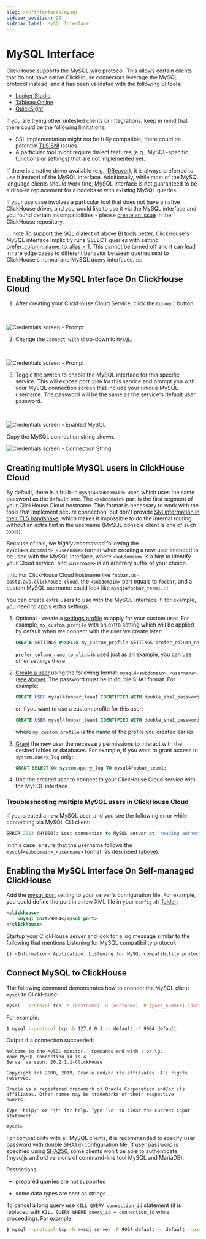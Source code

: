 ```yaml
---
slug: /en/interfaces/mysql
sidebar_position: 20
sidebar_label: MySQL Interface
---
```


# MySQL Interface

ClickHouse supports the MySQL wire protocol. This allows certain clients that do not have native ClickHouse connectors leverage the MySQL protocol instead, and it has been validated with the following BI tools:

- [Looker Studio](../integrations/data-visualization/looker-studio-and-clickhouse.md)
- [Tableau Online](../integrations/tableau-online)
- [QuickSight](../integrations/quicksight)

If you are trying other untested clients or integrations, keep in mind that there could be the following limitations:

- SSL implementation might not be fully compatible; there could be potential [TLS SNI](https://www.cloudflare.com/learning/ssl/what-is-sni/) issues.
- A particular tool might require dialect features (e.g., MySQL-specific functions or settings) that are not implemented yet.

If there is a native driver available (e.g., [DBeaver](../integrations/dbeaver)), it is always preferred to use it instead of the MySQL interface. Additionally, while most of the MySQL language clients should work fine, MySQL interface is not guaranteed to be a drop-in replacement for a codebase with existing MySQL queries.

If your use case involves a particular tool that does not have a native ClickHouse driver, and you would like to use it via the MySQL interface and you found certain incompatibilities - please [create an issue](https://github.com/ClickHouse/ClickHouse/issues) in the ClickHouse repository.

::::note
To support the SQL dialect of above BI tools better, ClickHouse's MySQL interface implicitly runs SELECT queries with setting [prefer_column_name_to_alias = 1](../operations/settings/settings.md#prefer-column-name-to-alias).
This cannot be turned off and it can lead in rare edge cases to different behavior between queries sent to ClickHouse's normal and MySQL query interfaces.
::::

## Enabling the MySQL Interface On ClickHouse Cloud

1. After creating your ClickHouse Cloud Service, click the `Connect` button.

<br/>

![Credentials screen - Prompt](./images/mysql0.png)

2. Change the `Connect with` drop-down to `MySQL`. 

<br/>

![Credentials screen - Prompt](./images/mysql1.png)

3. Toggle the switch to enable the MySQL interface for this specific service. This will expose port `3306` for this service and prompt you with your MySQL connection screen that include your unique MySQL username. The password will be the same as the service's default user password.

<br/>

![Credentials screen - Enabled MySQL](./images/mysql2.png)

Copy the MySQL connection string shown.

![Credentials screen - Connection String](./images/mysql3.png)

## Creating multiple MySQL users in ClickHouse Cloud

By default, there is a built-in `mysql4<subdomain>` user, which uses the same password as the `default` one. The `<subdomain>` part is the first segment of your ClickHouse Cloud hostname. This format is necessary to work with the tools that implement secure connection, but don't provide [SNI information in their TLS handshake](https://www.cloudflare.com/learning/ssl/what-is-sni), which makes it impossible to do the internal routing without an extra hint in the username (MySQL console client is one of such tools).

Because of this, we _highly recommend_ following the `mysql4<subdomain>_<username>` format when creating a new user intended to be used with the MySQL interface, where `<subdomain>` is a hint to identify your Cloud service, and `<username>` is an arbitrary suffix of your choice.

:::tip
For ClickHouse Cloud hostname like `foobar.us-east1.aws.clickhouse.cloud`, the `<subdomain>` part equals to `foobar`, and a custom MySQL username could look like `mysql4foobar_team1`.
:::

You can create extra users to use with the MySQL interface if, for example, you need to apply extra settings.

1. Optional - create a [settings profile](/docs/en/sql-reference/statements/create/settings-profile) to apply for your custom user. For example, `my_custom_profile` with an extra setting which will be applied by default when we connect with the user we create later:

    ```sql
    CREATE SETTINGS PROFILE my_custom_profile SETTINGS prefer_column_name_to_alias=1;
    ```

    `prefer_column_name_to_alias` is used just as an example, you can use other settings there.
2. [Create a user](/docs/en/sql-reference/statements/create/user) using the following format: `mysql4<subdomain>_<username>` ([see above](#creating-multiple-mysql-users-in-clickhouse-cloud)). The password must be in double SHA1 format. For example:

    ```sql
    CREATE USER mysql4foobar_team1 IDENTIFIED WITH double_sha1_password BY 'YourPassword42$';
    ```

    or if you want to use a custom profile for this user:

    ```sql
    CREATE USER mysql4foobar_team1 IDENTIFIED WITH double_sha1_password BY 'YourPassword42$' SETTINGS PROFILE 'my_custom_profile';
    ```

    where `my_custom_profile` is the name of the profile you created earlier.
3. [Grant](/docs/en/sql-reference/statements/grant) the new user the necessary permissions to interact with the desired tables or databases. For example, if you want to grant access to `system.query_log` only:

    ```sql
    GRANT SELECT ON system.query_log TO mysql4foobar_team1;
    ```

4. Use the created user to connect to your ClickHouse Cloud service with the MySQL interface.

### Troubleshooting multiple MySQL users in ClickHouse Cloud

If you created a new MySQL user, and you see the following error while connecting via MySQL CLI client:

```sql
ERROR 2013 (HY000): Lost connection to MySQL server at 'reading authorization packet', system error: 54
```

In this case, ensure that the username follows the `mysql4<subdomain>_<username>` format, as described ([above](#creating-multiple-mysql-users-in-clickhouse-cloud)).

## Enabling the MySQL Interface On Self-managed ClickHouse

Add the [mysql_port](../operations/server-configuration-parameters/settings.md#mysql_port) setting to your server's configuration file. For example, you could define the port in a new XML file in your `config.d/` [folder](../operations/configuration-files):

``` xml
<clickhouse>
    <mysql_port>9004</mysql_port>
</clickhouse>
```

Startup your ClickHouse server and look for a log message similar to the following that mentions Listening for MySQL compatibility protocol:

```bash
{} <Information> Application: Listening for MySQL compatibility protocol: 127.0.0.1:9004
```

## Connect MySQL to ClickHouse

The following command demonstrates how to connect the MySQL client `mysql` to ClickHouse:

```bash
mysql --protocol tcp -h [hostname] -u [username] -P [port_number] [database_name]
```

For example:

``` bash
$ mysql --protocol tcp -h 127.0.0.1 -u default -P 9004 default
```

Output if a connection succeeded:

``` text
Welcome to the MySQL monitor.  Commands end with ; or \g.
Your MySQL connection id is 4
Server version: 20.2.1.1-ClickHouse

Copyright (c) 2000, 2019, Oracle and/or its affiliates. All rights reserved.

Oracle is a registered trademark of Oracle Corporation and/or its
affiliates. Other names may be trademarks of their respective
owners.

Type 'help;' or '\h' for help. Type '\c' to clear the current input statement.

mysql>
```

For compatibility with all MySQL clients, it is recommended to specify user password with [double SHA1](../operations/settings/settings-users.md#password_double_sha1_hex) in configuration file.
If user password is specified using [SHA256](../operations/settings/settings-users.md#password_sha256_hex), some clients won't be able to authenticate (mysqljs and old versions of command-line tool MySQL and MariaDB).

Restrictions:

- prepared queries are not supported

- some data types are sent as strings

To cancel a long query use `KILL QUERY connection_id` statement (it is replaced with `KILL QUERY WHERE query_id = connection_id` while proceeding). For example:

``` bash
$ mysql --protocol tcp -h mysql_server -P 9004 default -u default --password=123 -e "KILL QUERY 123456;"
```
